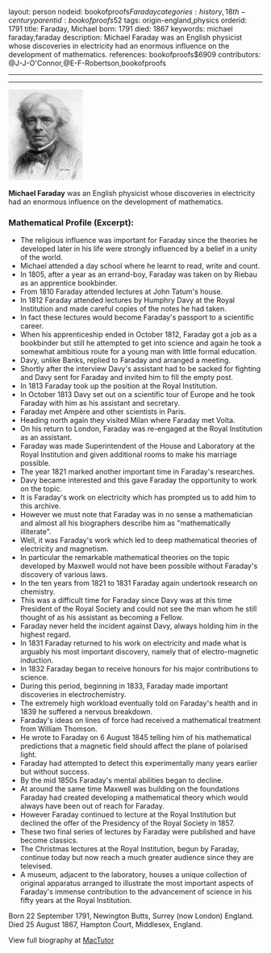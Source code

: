 layout: person
nodeid: bookofproofs$Faraday
categories: history,18th-century
parentid: bookofproofs$52
tags: origin-england,physics
orderid: 1791
title: Faraday, Michael
born: 1791
died: 1867
keywords: michael faraday,faraday
description: Michael Faraday was an English physicist whose discoveries in electricity had an enormous influence on the development of mathematics.
references: bookofproofs$6909
contributors: @J-J-O'Connor,@E-F-Robertson,bookofproofs

---



---

![Faraday.jpg](https://github.com/bookofproofs/bookofproofs.github.io/blob/main/_sources/_assets/images/portraits/Faraday.jpg?raw=true)

**Michael Faraday** was an English physicist whose discoveries in electricity had an enormous influence on the development of mathematics.

### Mathematical Profile (Excerpt):
* The religious influence was important for Faraday since the theories he developed later in his life were strongly influenced by a belief in a unity of the world.
* Michael attended a day school where he learnt to read, write and count.
* In 1805, after a year as an errand-boy, Faraday was taken on by Riebau as an apprentice bookbinder.
* From 1810 Faraday attended lectures at John Tatum's house.
* In 1812 Faraday attended lectures by Humphry Davy at the Royal Institution and made careful copies of the notes he had taken.
* In fact these lectures would become Faraday's passport to a scientific career.
* When his apprenticeship ended in October 1812, Faraday got a job as a bookbinder but still he attempted to get into science and again he took a somewhat ambitious route for a young man with little formal education.
* Davy, unlike Banks, replied to Faraday and arranged a meeting.
* Shortly after the interview Davy's assistant had to be sacked for fighting and Davy sent for Faraday and invited him to fill the empty post.
* In 1813 Faraday took up the position at the Royal Institution.
* In October 1813 Davy set out on a scientific tour of Europe and he took Faraday with him as his assistant and secretary.
* Faraday met Ampère and other scientists in Paris.
* Heading north again they visited Milan where Faraday met Volta.
* On his return to London, Faraday was re-engaged at the Royal Institution as an assistant.
* Faraday was made Superintendent of the House and Laboratory at the Royal Institution and given additional rooms to make his marriage possible.
* The year 1821 marked another important time in Faraday's researches.
* Davy became interested and this gave Faraday the opportunity to work on the topic.
* It is Faraday's work on electricity which has prompted us to add him to this archive.
* However we must note that Faraday was in no sense a mathematician and almost all his biographers describe him as "mathematically illiterate".
* Well, it was Faraday's work which led to deep mathematical theories of electricity and magnetism.
* In particular the remarkable mathematical theories on the topic developed by Maxwell would not have been possible without Faraday's discovery of various laws.
* In the ten years from 1821 to 1831 Faraday again undertook research on chemistry.
* This was a difficult time for Faraday since Davy was at this time President of the Royal Society and could not see the man whom he still thought of as his assistant as becoming a Fellow.
* Faraday never held the incident against Davy, always holding him in the highest regard.
* In 1831 Faraday returned to his work on electricity and made what is arguably his most important discovery, namely that of electro-magnetic induction.
* In 1832 Faraday began to receive honours for his major contributions to science.
* During this period, beginning in 1833, Faraday made important discoveries in electrochemistry.
* The extremely high workload eventually told on Faraday's health and in 1839 he suffered a nervous breakdown.
* Faraday's ideas on lines of force had received a mathematical treatment from William Thomson.
* He wrote to Faraday on 6 August 1845 telling him of his mathematical predictions that a magnetic field should affect the plane of polarised light.
* Faraday had attempted to detect this experimentally many years earlier but without success.
* By the mid 1850s Faraday's mental abilities began to decline.
* At around the same time Maxwell was building on the foundations Faraday had created developing a mathematical theory which would always have been out of reach for Faraday.
* However Faraday continued to lecture at the Royal Institution but declined the offer of the Presidency of the Royal Society in 1857.
* These two final series of lectures by Faraday were published and have become classics.
* The Christmas lectures at the Royal Institution, begun by Faraday, continue today but now reach a much greater audience since they are televised.
* A museum, adjacent to the laboratory, houses a unique collection of original apparatus arranged to illustrate the most important aspects of Faraday's immense contribution to the advancement of science in his fifty years at the Royal Institution.

Born 22 September 1791, Newington Butts, Surrey (now London) England. Died 25 August 1867, Hampton Court, Middlesex, England.

View full biography at [MacTutor](https://mathshistory.st-andrews.ac.uk/Biographies/Faraday/)
